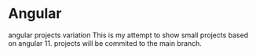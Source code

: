 # Angular
angular projects variation
This is my attempt to show small projects based on angular 11. projects will be commited to the main branch.
